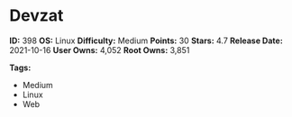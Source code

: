 # Devzat

**ID:** 398
**OS:** Linux
**Difficulty:** Medium
**Points:** 30
**Stars:** 4.7
**Release Date:** 2021-10-16
**User Owns:** 4,052
**Root Owns:** 3,851

**Tags:**
- Medium
- Linux
- Web

